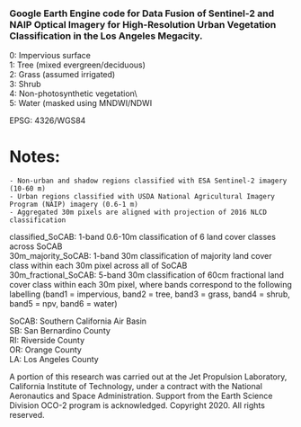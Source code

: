 ### Google Earth Engine code for Data Fusion of Sentinel-2 and NAIP Optical Imagery for High-Resolution Urban Vegetation Classification in the Los Angeles Megacity. 

0: Impervious surface\
1: Tree (mixed evergreen/deciduous)\
2: Grass (assumed irrigated)\
3: Shrub\
4: Non-photosynthetic vegetation\	
5: Water (masked using MNDWI/NDWI

EPSG: 4326/WGS84 

# Notes: 
	- Non-urban and shadow regions classified with ESA Sentinel-2 imagery (10-60 m)
	- Urban regions classified with USDA National Agricultural Imagery Program (NAIP) imagery (0.6-1 m)
	- Aggregated 30m pixels are aligned with projection of 2016 NLCD classification 

classified_SoCAB: 1-band 0.6-10m classification of 6 land cover classes across SoCAB\
30m_majority_SoCAB: 1-band 30m classification of majority land cover class within each 30m pixel across all of SoCAB\
30m_fractional_SoCAB: 5-band 30m classification of 60cm fractional land cover class within each 30m pixel, where bands correspond to the following labelling (band1 = impervious, band2 = tree, band3 = grass, band4 = shrub, band5 = npv, band6 = water)

SoCAB: Southern California Air Basin\
SB: San Bernardino County\
RI: Riverside County\
OR: Orange County\
LA: Los Angeles County

A portion of this research was carried out at the Jet Propulsion Laboratory, California Institute of Technology, under a contract with the National Aeronautics and Space Administration. Support from the Earth Science Division OCO-2 program is acknowledged. Copyright 2020. All rights reserved.
